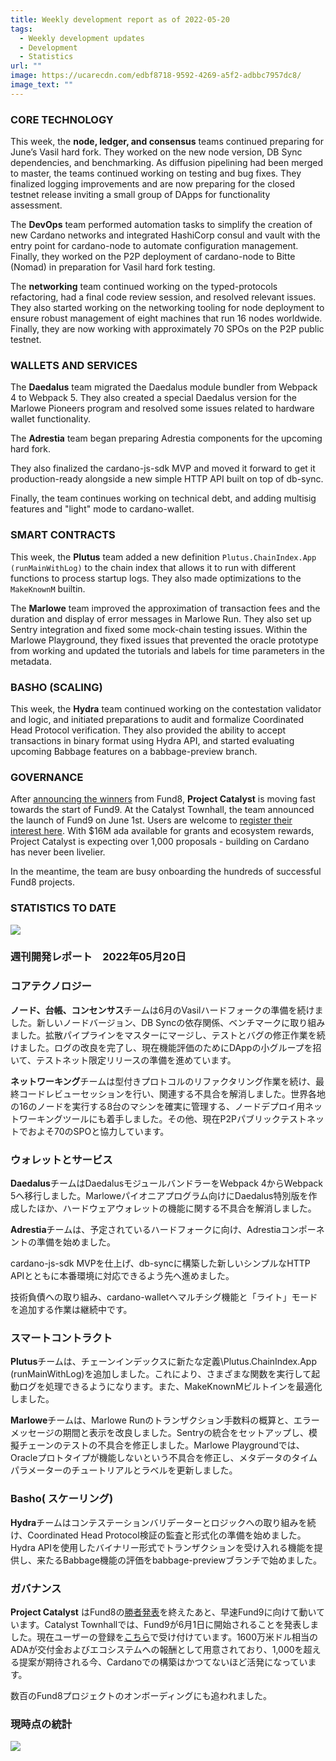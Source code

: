 ```yaml
---
title: Weekly development report as of 2022-05-20
tags:
  - Weekly development updates
  - Development
  - Statistics
url: ""
image: https://ucarecdn.com/edbf8718-9592-4269-a5f2-adbbc7957dc8/
image_text: ""
---
```


### CORE TECHNOLOGY

This week, the **node, ledger, and consensus** teams continued preparing for June’s Vasil hard fork. They worked on the new node version, DB Sync dependencies, and benchmarking. As diffusion pipelining had been merged to master, the teams continued working on testing and bug fixes. They finalized logging improvements and are now preparing for the closed testnet release inviting a small group of DApps for functionality assessment. 

The **DevOps** team performed automation tasks to simplify the creation of new Cardano networks and integrated HashiCorp consul and vault with the entry point for cardano-node to automate configuration management. Finally, they worked on the P2P deployment of cardano-node to Bitte (Nomad) in preparation for Vasil hard fork testing. 

The **networking** team continued working on the typed-protocols refactoring, had a final code review session, and resolved relevant issues. They also started working on the networking tooling for node deployment to ensure robust management of eight machines that run 16 nodes worldwide. Finally, they are now working with approximately 70 SPOs on the P2P public testnet.

### WALLETS AND SERVICES

The **Daedalus** team migrated the Daedalus module bundler from Webpack 4 to Webpack 5. They also created a special Daedalus version for the Marlowe Pioneers program and resolved some issues related to hardware wallet functionality.

The **Adrestia** team began preparing Adrestia components for the upcoming hard fork.

They also finalized the cardano-js-sdk MVP and moved it forward to get it production-ready alongside a new simple HTTP API built on top of db-sync.

Finally, the team continues working on technical debt, and adding multisig features and "light" mode to cardano-wallet.

### SMART CONTRACTS

This week, the **Plutus** team added a new definition `Plutus.ChainIndex.App (runMainWithLog)` to the chain index that allows it to run with different functions to process startup logs. They also made optimizations to the `MakeKnownM` builtin.

The **Marlowe** team improved the approximation of transaction fees and the duration and display of error messages in Marlowe Run. They also set up Sentry integration and fixed some mock-chain testing issues. Within the Marlowe Playground, they fixed issues that prevented the oracle prototype from working and updated the tutorials and labels for time parameters in the metadata. 

### BASHO (SCALING)

This week, the **Hydra** team continued working on the contestation validator and logic, and initiated preparations to audit and formalize Coordinated Head Protocol verification. They also provided the ability to accept transactions in binary format using Hydra API, and started evaluating upcoming Babbage features on a babbage-preview branch. 

### GOVERNANCE

After [announcing the winners](https://drive.google.com/file/d/1s3jCE7pmoUujy3ASMia-UhFl2KLi_hnf/view) from Fund8, **Project Catalyst** is moving fast towards the start of Fund9. At the Catalyst Townhall, the team announced the launch of Fund9 on June 1st. Users are welcome to [register their interest here](https://bit.ly/3rCicSR). With $16M ada available for grants and ecosystem rewards, Project Catalyst is expecting over 1,000 proposals - building on Cardano has never been livelier.

In the meantime, the team are busy onboarding the hundreds of successful Fund8 projects. 

### STATISTICS TO DATE

![](https://lh6.googleusercontent.com/Oj5YpaqdtVeVokE7MVWLmCjKabZqtk_xePqWrDChDloeb7BIi3i74pbzKxryp_QUVkjIp8E2TN6SruMlK3haBjlnD-BDMBvLEOAMZfyHO9h6XGzEmzms4gdKKQRgK1cZ0DSVeFB0gIWXQIUhxg)

### 週刊開発レポート　2022年05月20日

### コアテクノロジー

**ノード、台帳、コンセンサス**チームは6月のVasilハードフォークの準備を続けました。新しいノードバージョン、DB Syncの依存関係、ベンチマークに取り組みました。拡散パイプラインをマスターにマージし、テストとバグの修正作業を続けました。ログの改良を完了し、現在機能評価のためにDAppの小グループを招いて、テストネット限定リリースの準備を進めています。 

**ネットワーキング**チームは型付きプロトコルのリファクタリング作業を続け、最終コードレビューセッションを行い、関連する不具合を解消しました。世界各地の16のノードを実行する8台のマシンを確実に管理する、ノードデプロイ用ネットワーキングツールにも着手しました。その他、現在P2Pパブリックテストネットでおよそ70のSPOと協力しています。

### ウォレットとサービス

**Daedalus**チームはDaedalusモジュールバンドラーをWebpack 4からWebpack 5へ移行しました。Marloweパイオニアプログラム向けにDaedalus特別版を作成したほか、ハードウェアウォレットの機能に関する不具合を解消しました。

**Adrestia**チームは、予定されているハードフォークに向け、Adrestiaコンポーネントの準備を始めました。

cardano-js-sdk MVPを仕上げ、db-syncに構築した新しいシンプルなHTTP APIとともに本番環境に対応できるよう先へ進めました。

技術負債への取り組み、cardano-walletへマルチシグ機能と「ライト」モードを追加する作業は継続中です。

### スマートコントラクト

**Plutus**チームは、チェーンインデックスに新たな定義\\Plutus.ChainIndex.App (runMainWithLog)を追加しました。これにより、さまざまな関数を実行して起動ログを処理できるようになります。また、MakeKnownMビルトインを最適化しました。

**Marlowe**チームは、Marlowe Runのトランザクション手数料の概算と、エラーメッセージの期間と表示を改良しました。Sentryの統合をセットアップし、模擬チェーンのテストの不具合を修正しました。Marlowe Playgroundでは、Oracleプロトタイプが機能しないという不具合を修正し、メタデータのタイムパラメーターのチュートリアルとラベルを更新しました。 

### Basho( スケーリング)

**Hydra**チームはコンテステーションバリデーターとロジックへの取り組みを続け、Coordinated Head Protocol検証の監査と形式化の準備を始めました。Hydra APIを使用したバイナリー形式でトランザクションを受け入れる機能を提供し、来たるBabbage機能の評価をbabbage-previewブランチで始めました。 

### ガバナンス

**Project Catalyst** はFund8の[勝者発表](https://drive.google.com/file/d/1s3jCE7pmoUujy3ASMia-UhFl2KLi_hnf/view)を終えたあと、早速Fund9に向けて動いています。Catalyst Townhallでは、Fund9が6月1日に開始されることを発表しました。現在ユーザーの登録を[こちら](https://bit.ly/3rCicSR)で受け付けています。1600万米ドル相当のADAが交付金およびエコシステムへの報酬として用意されており、1,000を超える提案が期待される今、Cardanoでの構築はかつてないほど活発になっています。

数百のFund8プロジェクトのオンボーディングにも追われました。 

### 現時点の統計

![](https://lh6.googleusercontent.com/GrGRDi0YaBAp8mDbzdm0Ez-_LCxBZFVQjlKuNolCgGzkJI6D_MQL2u4T37ntxKKODFKUFG3xKH4fYOUZhLYddO7EumTUH-bM1I8gS-J6nhZX8lVrtoyuCzEMVe2JWcrWbQTihwuh_6Qtkk5Myg)

